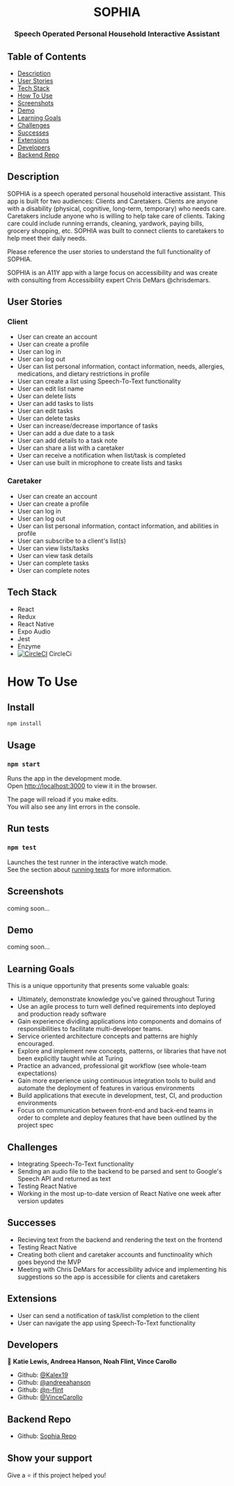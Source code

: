 <h1 align="center">SOPHIA</h1>

<h3 align="center">Speech Operated Personal Household Interactive Assistant</h3>


## Table of Contents
* [Description](#Description)
* [User Stories](#User-Stories)
* [Tech Stack](#Tech-Stack)
* [How To Use](#How-To-Use)
* [Screenshots](#Screenshots)
* [Demo](#Demo)
* [Learning Goals](#Learning-Goals)
* [Challenges](#Challenges)
* [Successes](#Successes)
* [Extensions](#Extensions)
* [Developers](#Developers)
* [Backend Repo](#Backend-Repo)

## Description

SOPHIA is a speech operated personal household interactive assistant. This app is built for two audiences: Clients and Caretakers. Clients are anyone with a disability (physical, cognitive, long-term, temporary) who needs care. Caretakers include anyone who is willing to help take care of clients. Taking care could include running errands, cleaning, yardwork, paying bills, grocery shopping, etc. SOPHIA was built to connect clients to caretakers to help meet their daily needs. 

Please reference the user stories to understand the full functionality of SOPHIA. 

SOPHIA is an A11Y app with a large focus on accessibility and was create with consulting from Accessibility expert Chris DeMars @chrisdemars. 

## User Stories

### Client

* User can create an account
* User can create a profile
* User can log in
* User can log out
* User can list personal information, contact information, needs, allergies, medications, and dietary restrictions in profile
* User can create a list using Speech-To-Text functionality
* User can edit list name
* User can delete lists
* User can add tasks to lists
* User can edit tasks
* User can delete tasks
* User can increase/decrease importance of tasks
* User can add a due date to a task
* User can add details to a task note
* User can share a list with a caretaker
* User can receive a notification when list/task is completed
* User can use built in microphone to create lists and tasks

### Caretaker

* User can create an account
* User can create a profile
* User can log in
* User can log out
* User can list personal information, contact information, and abilities in profile
* User can subscribe to a client's list(s)
* User can view lists/tasks
* User can view task details
* User can complete tasks
* User can complete notes

## Tech Stack

* React
* Redux
* React Native
* Expo Audio
* Jest
* Enzyme
* [![CircleCI](https://circleci.com/gh/kalex19/Sophia-Native.svg?style=svg)](https://circleci.com/gh/kalex19/Sophia-Native) CircleCi 

# How To Use

## Install

```sh
npm install
```

## Usage

### `npm start`

Runs the app in the development mode.<br>
Open [http://localhost:3000](http://localhost:3000) to view it in the browser.

The page will reload if you make edits.<br>
You will also see any lint errors in the console.

## Run tests

### `npm test`

Launches the test runner in the interactive watch mode.<br>
See the section about [running tests](https://facebook.github.io/create-react-app/docs/running-tests) for more information.

## Screenshots

coming soon...

## Demo

coming soon...

## Learning Goals

This is a unique opportunity that presents some valuable goals:

* Ultimately, demonstrate knowledge you’ve gained throughout Turing
* Use an agile process to turn well defined requirements into deployed and production ready software
* Gain experience dividing applications into components and domains of responsibilities to facilitate multi-developer teams. 
* Service oriented architecture concepts and patterns are highly encouraged.
* Explore and implement new concepts, patterns, or libraries that have not been explicitly taught while at Turing
* Practice an advanced, professional git workflow (see whole-team expectations)
* Gain more experience using continuous integration tools to build and automate the deployment of features in various environments
* Build applications that execute in development, test, CI, and production environments
* Focus on communication between front-end and back-end teams in order to complete and deploy features that have been outlined by the project spec

## Challenges

* Integrating Speech-To-Text functionality
* Sending an audio file to the backend to be parsed and sent to Google's Speech API and returned as text
* Testing React Native
* Working in the most up-to-date version of React Native one week after version updates

## Successes

* Recieving text from the backend and rendering the text on the frontend
* Testing React Native
* Creating both client and caretaker accounts and functinoality which goes beyond the MVP
* Meeting with Chris DeMars for accessibility advice and implementing his suggestions so the app is accessibile for clients and caretakers

## Extensions

* User can send a notification of task/list completion to the client
* User can navigate the app using Speech-To-Text functionality

## Developers

👤 **Katie Lewis, Andreea Hanson, Noah Flint, Vince Carollo**

* Github: [@Kalex19](https://github.com/Kalex19)
* Github: [@andreeahanson](https://github.com/andreeahanson)
* Github: [@n-flint](https://github.com/n-flint)
* Github: [@VinceCarollo](https://github.com/VinceCarollo)

## Backend Repo

* Github: [Sophia Repo](https://github.com/n-flint/Sophia-Rails)

## Show your support

Give a ⭐️ if this project helped you!

